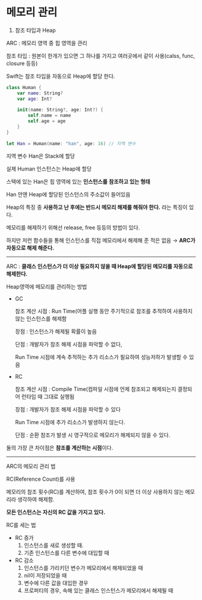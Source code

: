 # 메모리 관리

1. 참조 타입과 Heap

ARC : 메모리 영역 중 힙 영역을 관리

참조 타입 : 원본이 한개가 있으면 그 하나를 가지고 여러곳에서 같이 사용(calss, func, closure 등등)

Swift는 참조 타입을 자동으로 Heap에 할당 한다.

```swift
class Human {
    var name: String?
    var age: Int?
    
    init(name: String?, age: Int?) {
        self.name = name
        self.age = age
    }
}
 
let Han = Human(name: "han", age: 16) // 지역 변수
```

지역 변수 Han은 Stack에 할당

실제 Human 인스턴스는 Heap에 할당

스택에 있는 Han은 힙 영역에 있는 **인스턴스를** **참조하고 있는 형태**

Han 안엔 Heap에 할당된 인스턴스의 주소값이 들어있음

Heap의 특징 중 **사용하고 난 후에는 반드시 메모리 해제를 해줘야 한다.** 라는 특징이 있다.

메모리를 해제하기 위해선 release, free 등등의 방법이 있다.

하지만 저런 함수들을 통해 인스턴스를 직접 메모리에서 해제해 준 적은 없음 → **ARC가 자동으로 해제 해준다.**

---

ARC : **클래스 인스턴스가 더 이상 필요하지 않을 때 Heap에 할당된 메모리를 자동으로 해제한다.**

Heap영역에 메모리를 관리하는 방법

- GC
    
    참조 계산 시점 : Run Time(어플 실행 동안 주기적으로 참조를 추적하여 사용하지 않는 인스턴스를 해제함
    
    장점 : 인스턴스가 해제될 확률이 높음
    
    단점 : 개발자가 참조 해제 시점을 파악할 수 없다,
    
    Run Time 시점에 계속 추적하는 추가 리소스가 필요하여 성능저하가 발생할 수 있음
    
- RC
    
    참조 계산 시점 : Compile Time(컴파일 시점에 언제 참조되고 해제되는지 결정되어 런타임 때 그대로 실행됨
    
    장점 : 개발자가 참조 해제 시점을 파악할 수 있다 
    
    Run Time 시점에 추가 리소스가 발생하지 않는다.
    
    단점 : 순환 참조가 발생 시 영구적으로 메모리가 해제되지 않을 수 있다.
    

둘의 가장 큰 차이점은 **참조를 계산하는 시점**이다.

---

ARC의 메모리 관리 법

RC(Reference Count)를 사용

메모리의 참조 횟수(RC)를 계산하여, 참조 횟수가 0이 되면 더 이상 사용하지 않는 메모리라 생각하여 해제함.

**모든 인스턴스는 자신의 RC 값을 가지고 있다.**

RC를 세는 법

- RC 증가
    1. 인스턴스를 새로 생성할 때.
    2. 기존 인스턴스를 다른 변수에 대입할 때
- RC 감소
    1. 인스턴스를 가리키던 변수가 메모리에서 해제되었을 때
    2. nil이 저장되었을 때
    3. 변수에 다른 값을 대입한 경우
    4. 프로퍼티의 경우, 속해 있는 클래스 인스턴스가 메모리에서 해제될 때